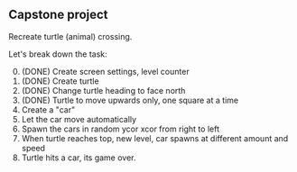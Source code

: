 Capstone project
-

Recreate turtle (animal) crossing.

Let's break down the task:

0. (DONE) Create screen settings, level counter
1. (DONE) Create turtle
2. (DONE) Change turtle heading to face north
3. (DONE) Turtle to move upwards only, one square at a time
4. Create a "car"
5. Let the car move automatically
6. Spawn the cars in random ycor xcor from right to left
7. When turtle reaches top, new level, car spawns at different amount and speed
8. Turtle hits a car, its game over.

